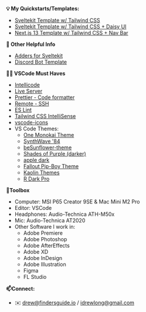

**💡 My Quickstarts/Templates:**
- [Sveltekit Template w/ Tailwind CSS](https://github.com/idrewlong/svelte_tailwind2023)
- [Sveltekit Template w/ Tailwind CSS + Daisy UI](https://github.com/idrewlong/svelte_tailwind_daisyui)
- [Next.js 13 Template w/ Tailwind CSS + Nav Bar](https://github.com/idrewlong/next13-w-navbar)


**🧠 Other Helpful Info**
- [Adders for Sveltekit](https://github.com/svelte-add/svelte-add)
- [Discord Bot Template](https://github.com/qudo-code/template--discord-bot)

**🧑‍💻 VSCode Must Haves**
- [Intellicode](https://marketplace.visualstudio.com/items?itemName=VisualStudioExptTeam.vscodeintellicode)
- [Live Server](https://marketplace.visualstudio.com/items?itemName=ritwickdey.LiveServer)
- [Prettier - Code formatter](https://marketplace.visualstudio.com/items?itemName=esbenp.prettier-vscode)
- [Remote - SSH](https://marketplace.visualstudio.com/items?itemName=ms-vscode-remote.remote-ssh)
- [ES Lint](https://marketplace.visualstudio.com/items?itemName=dbaeumer.vscode-eslint)
- [Tailwind CSS IntelliSense](https://marketplace.visualstudio.com/items?itemName=bradlc.vscode-tailwindcss)
- [vscode-icons](https://marketplace.visualstudio.com/items?itemName=vscode-icons-team.vscode-icons)
- VS Code Themes:
  - [One Monokai Theme](https://marketplace.visualstudio.com/items?itemName=azemoh.one-monokai)
  - [SynthWave '84](https://marketplace.visualstudio.com/items?itemName=RobbOwen.synthwave-vscode)
  - [beSunflower-theme](https://marketplace.visualstudio.com/items?itemName=HashiramaNaiff.beSunflower-theme)
  - [Shades of Purple (darker)](https://marketplace.visualstudio.com/items?itemName=ahmadawais.shades-of-purple)
  - [apple dark](https://marketplace.visualstudio.com/items?itemName=Mac3.apple-dark)
  - [Fallout Pip-Boy Theme](https://marketplace.visualstudio.com/items?itemName=FcGod.fallout-pip-boy-theme)
  - [Kaolin Themes](https://marketplace.visualstudio.com/items?itemName=zed-nait.kaolin-vscode-themes)
  - [R Dark Pro](https://marketplace.visualstudio.com/items?itemName=Rezky.r-dark-pro)


**🧰Toolbox**
- Computer: MSI P65 Creator 9SE & Mac Mini M2 Pro
- Editor: VSCode
- Headphones: Audio-Technica ATH-M50x
- Mic: Audio-Technica AT2020
- Other Software I work in: 
  - Adobe Premiere
  - Adobe Photoshop
  - Adobe AfterEffects
  - Adobe XD
  - Adobe InDesign
  - Adobe Illustration
  - Figma
  - FL Studio

**📫Connect:**
- ✉️ drew@findersguide.io / idrewlong@gmail.com



<!-- - 🔭 I’m currently working on ...
- 🌱 I’m currently learning ...
- 👯 I’m looking to collaborate on ...
- 🤔 I’m looking for help with ...
- 💬 Ask me about ...
- 📫 How to reach me: ...
- 😄 Pronouns: ...
- ⚡ Fun fact: ... -->
